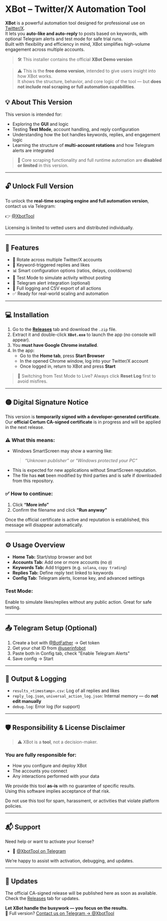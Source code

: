 # XBot – Twitter/X Automation Tool

**XBot** is a powerful automation tool designed for professional use on [Twitter/X](https://x.com).  
It lets you **auto-like and auto-reply** to posts based on keywords, with optional Telegram alerts and test mode for safe trial runs.  
Built with flexibility and efficiency in mind, XBot simplifies high-volume engagement across multiple accounts.

> 🛠️ This installer contains the official **XBot Demo version**

> ⚠️ This is the **free demo version**, intended to give users insight into how XBot works.  
> It shows the structure, behavior, and core logic of the tool — but **does not include real scraping or full automation capabilities**.

## 💡 About This Version

This version is intended for:
- Exploring the **GUI** and logic
- Testing **Test Mode**, account handling, and reply configuration
- Understanding how the bot handles keywords, replies, and engagement logic
- Learning the structure of **multi-account rotations** and how Telegram alerts are integrated

> 🧊 Core scraping functionality and full runtime automation are **disabled or limited** in this version.

---

## 🔓 Unlock Full Version

To unlock the **real-time scraping engine and full automation version**, contact us via Telegram:

👉 [@XbotTool](https://t.me/XbotTool)

Licensing is limited to vetted users and distributed individually.

---

## 🚀 Features

- 🔁 Rotate across multiple Twitter/X accounts
- 🔑 Keyword-triggered replies and likes
- 📊 Smart configuration options (ratios, delays, cooldowns)
- 🧪 Test Mode to simulate activity without posting
- 📩 Telegram alert integration (optional)
- 📂 Full logging and CSV export of all actions
- ✅ Ready for real-world scaling and automation

---

## 💻 Installation

1. Go to the [**Releases**](../../releases) tab and download the `.zip` file.
2. Extract it and double-click **`XBot.exe`** to launch the app (no console will appear).
3. You **must have Google Chrome installed**.
4. In the app:
   - Go to the **Home tab**, press **Start Browser**
   - In the opened Chrome window, log into your Twitter/X account
   - Once logged in, return to XBot and press **Start**

> 🔄 Switching from Test Mode to Live? Always click **Reset Log** first to avoid misfires.

---

## 🟡 Digital Signature Notice

This version is **temporarily signed with a developer-generated certificate**.  
Our **official Certum CA-signed certificate** is in progress and will be applied in the next release.

### ⚠️ What this means:
- Windows SmartScreen may show a warning like:
  > *“Unknown publisher” or “Windows protected your PC”*
- This is expected for new applications without SmartScreen reputation.
- The file has **not** been modified by third parties and is safe if downloaded from this repository.

### ✅ How to continue:
1. Click **“More info”**
2. Confirm the filename and click **“Run anyway”**

Once the official certificate is active and reputation is established, this message will disappear automatically.

---

## ⚙️ Usage Overview

- **Home Tab:** Start/stop browser and bot
- **Accounts Tab:** Add one or more accounts (no `@`)
- **Keywords Tab:** Add triggers (e.g. `solana`, `copy trading`)
- **Replies Tab:** Define reply text linked to keywords
- **Config Tab:** Telegram alerts, license key, and advanced settings

### Test Mode:
Enable to simulate likes/replies without any public action. Great for safe testing.

---

## 📤 Telegram Setup (Optional)

1. Create a bot with [@BotFather](https://t.me/BotFather) → Get token  
2. Get your chat ID from [@userinfobot](https://t.me/userinfobot)  
3. Paste both in Config tab, check "Enable Telegram Alerts"  
4. Save config → Start

---

## 📝 Output & Logging

- `results_<timestamp>.csv`: Log of all replies and likes
- `reply_log.json`, `universal_action_log.json`: Internal memory — do **not edit manually**
- `debug.log`: Error log (for support)

---

## 🛡️ Responsibility & License Disclaimer

> ⚠️ XBot is a **tool**, not a decision-maker.

### You are fully responsible for:
- How you configure and deploy XBot
- The accounts you connect
- Any interactions performed with your data

We provide this tool **as-is** with no guarantee of specific results.  
Using this software implies acceptance of that risk.

Do not use this tool for spam, harassment, or activities that violate platform policies.

---

## 📬 Support

Need help or want to activate your license?

- 💬 [@XbotTool on Telegram](https://t.me/XbotTool)

We’re happy to assist with activation, debugging, and updates.

---

## 🔁 Updates

The official CA-signed release will be published here as soon as available.  
Check the [Releases](../../releases) tab for updates.

**Let XBot handle the busywork — you focus on the results.**  
💬 Full version? [Contact us on Telegram → @XbotTool](https://t.me/XbotTool)
